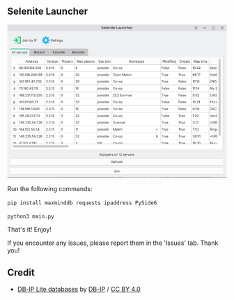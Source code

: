 ## Selenite Launcher

<img src="https://github.com/vyvir/selenite/blob/main/preview.jpg" alt="Preview">

Run the following commands:

```pip install maxminddb requests ipaddress PySide6```

```python3 main.py```

That's it! Enjoy!

If you encounter any issues, please report them in the 'Issues' tab. Thank you!

## Credit
- [DB-IP Lite databases](https://db-ip.com/db/lite.php) by [DB-IP](http://db-ip.com/) / [CC BY 4.0](https://creativecommons.org/licenses/by/4.0/)

